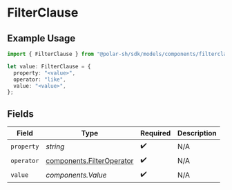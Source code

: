 # FilterClause

## Example Usage

```typescript
import { FilterClause } from "@polar-sh/sdk/models/components/filterclause.js";

let value: FilterClause = {
  property: "<value>",
  operator: "like",
  value: "<value>",
};
```

## Fields

| Field                                                                  | Type                                                                   | Required                                                               | Description                                                            |
| ---------------------------------------------------------------------- | ---------------------------------------------------------------------- | ---------------------------------------------------------------------- | ---------------------------------------------------------------------- |
| `property`                                                             | *string*                                                               | :heavy_check_mark:                                                     | N/A                                                                    |
| `operator`                                                             | [components.FilterOperator](../../models/components/filteroperator.md) | :heavy_check_mark:                                                     | N/A                                                                    |
| `value`                                                                | *components.Value*                                                     | :heavy_check_mark:                                                     | N/A                                                                    |